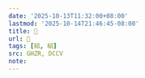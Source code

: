 ```yaml
---
date: '2025-10-13T11:32:00+08:00'
lastmod: '2025-10-14T21:46:45-08:00'
title: 󰫚
url: 󰫚
tags: [紹, 紹]
src: GHZR, DCCV
note:
---
```

